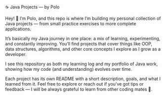 ☕ Java Projects — by Polo

Hey! 👋
I’m Polo, and this repo is where I’m building my personal collection of Java projects — from small practice exercises to more complete applications.

It’s basically my Java journey in one place: a mix of learning, experimenting, and constantly improving. You’ll find projects that cover things like OOP, data structures, algorithms, and other core concepts I explore as I grow as a developer.

I see this repository as both my learning log and my portfolio of Java work, showing how my code (and understanding) evolves over time.

Each project has its own README with a short description, goals, and what I learned from it.
Feel free to explore or reach out if you’ve got tips or feedback — I will be always grateful to learn from other coding mates 🙌.
